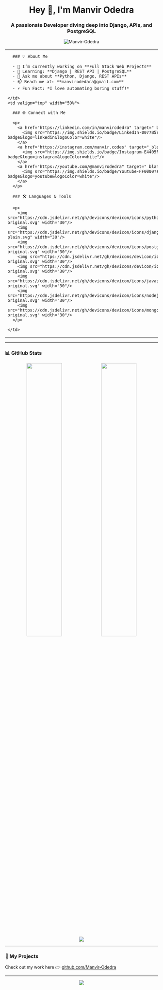 <h1 align="center">Hey 👋, I'm Manvir Odedra</h1>
<h3 align="center">A passionate Developer diving deep into Django, APIs, and PostgreSQL</h3>

<p align="center">
  <img src="https://komarev.com/ghpvc/?username=Manvir-Odedra&label=Profile%20views&color=0e75b6&style=flat" alt="Manvir-Odedra" />
</p>

<table>
  <tr>
    <td valign="top" width="50%">
      
      ### 💡 About Me

      - 🔭 I’m currently working on **Full Stack Web Projects**
      - 🌱 Learning: **Django | REST API | PostgreSQL**
      - 💬 Ask me about **Python, Django, REST APIs**
      - 📫 Reach me at: **manvirodedara@gmail.com**
      - ⚡ Fun Fact: *I love automating boring stuff!*

    </td>
    <td valign="top" width="50%">
      
      ### 🌐 Connect with Me

      <p>
        <a href="https://linkedin.com/in/manvirodedra" target="_blank">
          <img src="https://img.shields.io/badge/LinkedIn-0077B5?style=for-the-badge&logo=linkedin&logoColor=white"/>
        </a>
        <a href="https://instagram.com/manvir.codes" target="_blank">
          <img src="https://img.shields.io/badge/Instagram-E4405F?style=for-the-badge&logo=instagram&logoColor=white"/>
        </a>
        <a href="https://youtube.com/@manvirodedra" target="_blank">
          <img src="https://img.shields.io/badge/Youtube-FF0000?style=for-the-badge&logo=youtube&logoColor=white"/>
        </a>
      </p>

      ### 🛠️ Languages & Tools

      <p>
        <img src="https://cdn.jsdelivr.net/gh/devicons/devicon/icons/python/python-original.svg" width="30"/>
        <img src="https://cdn.jsdelivr.net/gh/devicons/devicon/icons/django/django-plain.svg" width="30"/>
        <img src="https://cdn.jsdelivr.net/gh/devicons/devicon/icons/postgresql/postgresql-original.svg" width="30"/>
        <img src="https://cdn.jsdelivr.net/gh/devicons/devicon/icons/html5/html5-original.svg" width="30"/>
        <img src="https://cdn.jsdelivr.net/gh/devicons/devicon/icons/css3/css3-original.svg" width="30"/>
        <img src="https://cdn.jsdelivr.net/gh/devicons/devicon/icons/javascript/javascript-original.svg" width="30"/>
        <img src="https://cdn.jsdelivr.net/gh/devicons/devicon/icons/nodejs/nodejs-original.svg" width="30"/>
        <img src="https://cdn.jsdelivr.net/gh/devicons/devicon/icons/mongodb/mongodb-original.svg" width="30"/>
      </p>

    </td>
  </tr>
</table>

---

### 📊 GitHub Stats

<p align="center">
  <img src="https://github-readme-stats.vercel.app/api?username=Manvir-Odedra&show_icons=true&theme=radical" width="48%" />
  <img src="https://github-readme-stats.vercel.app/api/top-langs/?username=Manvir-Odedra&layout=compact&theme=radical" width="48%" />
</p>

<p align="center">
  <img src="https://streak-stats.demolab.com?user=Manvir-Odedra&theme=radical&hide_border=false" />
</p>

---

### 🚀 My Projects

Check out my work here 👉 [github.com/Manvir-Odedra](https://github.com/Manvir-Odedra)

---

<p align="center">
  <img src="https://readme-typing-svg.herokuapp.com?font=Fira+Code&size=22&pause=1000&color=F70000&center=true&vCenter=true&width=435&lines=Happy+Coding!;Let's+Build+Together!+🚀" />
</p>
